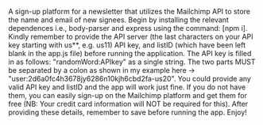 A sign-up platform for a newsletter that utilizes the Mailchimp API to store the name and email of new signees. 
Begin by installing the relevant dependences i.e., body-parser and express using the command: [npm i].
Kindly remember to provide the API server (the last characters on your API key starting with us**, e.g. us11) API key, and listID (which have been left blank in the app.js file) before running the application. 
The API key is filled in as follows: "randomWord:APIkey" as a single string. 
The two parts MUST be separated by a colon as shown in my example here -> "user:2d6a0fc4h3678jy6286n10kjh6cbd2fa-us20". 
You could provide any valid API key and listID and the app will work just fine. 
If you do not have them, you can easily sign-up on the Mailchimp platform and get them for free (NB: Your credit card information will NOT be required for this). 
After providing these details, remember to save before running the app.
Enjoy!

